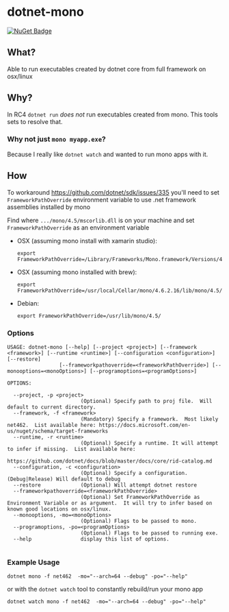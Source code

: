 # dotnet-mono

[![NuGet Badge](http://nugetstatus.com/dotnet-mono.png)](https://www.nuget.org/packages/dotnet-mono/)

## What?
Able to run executables created by dotnet core from full framework on osx/linux

## Why?
In RC4 `dotnet run` _does not_ run executables created from mono.  This tools sets to resolve that.

### Why not just `mono myapp.exe`?
Because I really like `dotnet watch` and wanted to run mono apps with it.

## How
To workaround https://github.com/dotnet/sdk/issues/335 you'll need to  set `FrameworkPathOverride` environment variable to use .net framework assemblies installed by mono

  Find where `.../mono/4.5/mscorlib.dll` is on your machine and set `FrameworkPathOverride` as an environment variable
  - OSX (assuming mono install with xamarin studio): 

    ```
    export FrameworkPathOverride=/Library/Frameworks/Mono.framework/Versions/4.6.2/lib/mono/4.5/
    ```
  - OSX (assuming mono installed with brew): 

    ```
    export FrameworkPathOverride=/usr/local/Cellar/mono/4.6.2.16/lib/mono/4.5/
    ```
  - Debian: 

    ```
    export FrameworkPathOverride=/usr/lib/mono/4.5/
    ``` 
  
  ### Options
  ```
USAGE: dotnet-mono [--help] [--project <project>] [--framework <framework>] [--runtime <runtime>] [--configuration <configuration>] [--restore]
                   [--frameworkpathoverride=<frameworkPathOverride>] [--monooptions=<monoOptions>] [--programoptions=<programOptions>]

OPTIONS:

    --project, -p <project>
                          (Optional) Specify path to proj file.  Will default to current directory.
    --framework, -f <framework>
                          (Mandatory) Specify a framework.  Most likely net462.  List available here: https://docs.microsoft.com/en-us/nuget/schema/target-frameworks
    --runtime, -r <runtime>
                          (Optional) Specify a runtime. It will attempt to infer if missing.  List available here:
                          https://github.com/dotnet/docs/blob/master/docs/core/rid-catalog.md
    --configuration, -c <configuration>
                          (Optional) Specify a configuration. (Debug|Release) Will default to debug
    --restore             (Optional) Will attempt dotnet restore
    --frameworkpathoverride=<frameworkPathOverride>
                          (Optional) Set FrameworkPathOverride as Environment Variable or as argument.  It will try to infer based on known good locations on osx/linux.
    --monooptions, -mo=<monoOptions>
                          (Optional) Flags to be passed to mono.
    --programoptions, -po=<programOptions>
                          (Optional) Flags to be passed to running exe.
    --help                display this list of options.


  ```
  ### Example Usage
  ```
  dotnet mono -f net462  -mo="--arch=64 --debug" -po="--help"
  ```

  or with the `dotnet watch` tool to constantly rebuild/run your mono app
  ```
  dotnet watch mono -f net462  -mo="--arch=64 --debug" -po="--help"
  ```
